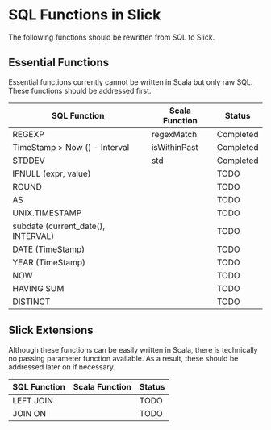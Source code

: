  SQL Functions in Slick 
==========================

The following functions should be rewritten from SQL to Slick.

## Essential Functions

Essential functions currently cannot be written in Scala but only raw SQL. These functions should be addressed first.

| SQL Function                        | Scala Function        | Status             | 
| ----------------------------------- | --------------------- | -------------------| 
| REGEXP                              | regexMatch            | Completed          |
| TimeStamp > Now () - Interval       | isWithinPast          | Completed          |
| STDDEV                              | std                   | Completed          |
| IFNULL (expr, value)                |                       | TODO               |
| ROUND                               |                       | TODO               |
| AS                                  |                       | TODO               |
| UNIX.TIMESTAMP                      |                       | TODO               |
| subdate (current_date(), INTERVAL)  |                       | TODO               |
| DATE (TimeStamp)                    |                       | TODO               |
| YEAR (TimeStamp)                    |                       | TODO               |
| NOW                                 |                       | TODO               |
| HAVING SUM                          |                       | TODO               |
| DISTINCT                            |                       | TODO               |


## Slick Extensions

Although these functions can be easily written in Scala, there is technically no passing parameter function available. As a result, these should be addressed later on if necessary.

| SQL Function                        | Scala Function        | Status             | 
| ----------------------------------- | --------------------- | -------------------| 
| LEFT JOIN                           |                       | TODO               |
| JOIN ON                             |                       | TODO               |
